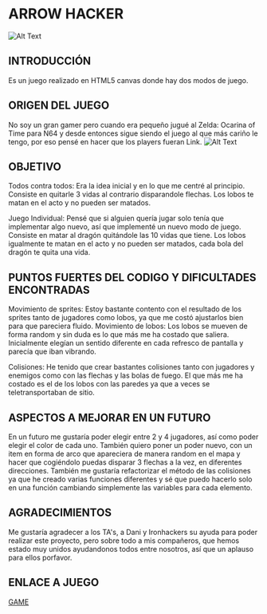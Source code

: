 # ARROW HACKER
![Alt Text](https://drive.google.com/open?id=1Jgw4ByOJRyDDi9_8_1P_qbRHWuH7EUVO)
## INTRODUCCIÓN
Es un juego realizado en HTML5 canvas donde hay dos modos de juego.

## ORIGEN DEL JUEGO
  No soy un gran gamer pero cuando era pequeño jugué al Zelda: Ocarina of Time para N64 y desde entonces sigue siendo el juego al que más cariño le tengo, por eso pensé en hacer que los players fueran Link. 
  ![Alt Text](https://i.pinimg.com/originals/12/af/f4/12aff4ef860ccc2f2beb4715cfd9c1ae.gif)


  
## OBJETIVO
Todos contra todos: Era la idea inicial y en lo que me centré al principio. 
  Consiste en quitarle 3 vidas al contrario disparandole flechas. Los lobos te matan en el acto y no pueden ser matados.
  
Juego Individual: Pensé que si alguien quería jugar solo tenía que implementar algo nuevo, así que implementé un nuevo modo de juego.
  Consiste en matar al dragón quitándole las 10 vidas que tiene. Los lobos igualmente te matan en el acto y no pueden ser matados, cada bola del dragón te quita una vida.
  
## PUNTOS FUERTES DEL CODIGO Y DIFICULTADES ENCONTRADAS
  Movimiento de sprites: Estoy bastante contento con el resultado de los sprites tanto de jugadores como lobos, ya que me costó ajustarlos bien para que pareciera fluido. 
  Movimiento de lobos: Los lobos se mueven de forma random y sin duda es lo que más me ha costado que saliera. Inicialmente elegían un sentido diferente en cada refresco de pantalla y parecía que iban vibrando.
  
  Colisiones: He tenido que crear bastantes colisiones tanto con jugadores y enemigos como con las flechas y las bolas de fuego. El que más me ha costado es el de los lobos con las paredes ya que a veces se teletransportaban de sitio. 
  
## ASPECTOS A MEJORAR EN UN FUTURO
  En un futuro me gustaría poder elegir entre 2 y 4 jugadores, así como poder elegir el color de cada uno. 
  También quiero poner un poder nuevo, con un item en forma de arco que apareciera de manera random en el mapa y hacer que cogiéndolo puedas disparar 3 flechas a la vez, en diferentes direcciones. 
  También me gustaría refactorizar el método de las colisiones ya que he creado varias funciones diferentes y sé que puedo hacerlo solo en una función cambiando simplemente las variables para cada elemento.
  
## AGRADECIMIENTOS
  Me gustaría agradecer a los TA's, a Dani y Ironhackers su ayuda para poder realizar este proyecto, pero sobre todo a mis compañeros, que hemos estado muy unidos ayudandonos todos entre nosotros, así que un aplauso para ellos porfavor. 
  
  
## ENLACE A JUEGO

[GAME](https://felosa.github.io/game-canvas-zelda/)


 


